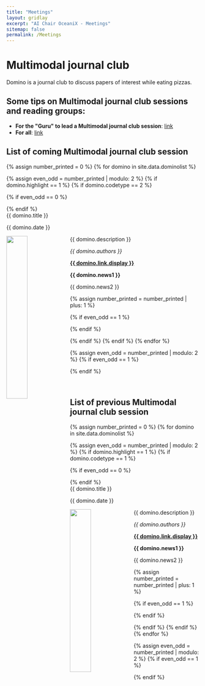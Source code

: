 ```yaml
---
title: "Meetings"
layout: gridlay
excerpt: "AI Chair OceaniX - Meetings"
sitemap: false
permalink: /Meetings
---
```


# Multimodal journal club

Domino is a journal club to discuss papers of interest while eating pizzas.
<!--**Zoom conference for session on Nov. 25**: [link](https://zoom.us/j/94354512890?pwd=cHNCMlVISVRnZjFuN29TV2d2a1R3UT09)-->

## Some tips on Multimodal journal club sessions and reading groups: 
- **For the "Guru" to lead a Multimodal journal club session**: [link](http://muratbuffalo.blogspot.fr/2015/05/how-to-run-effective-paper-reading.html)
- **For all**: [link](http://muratbuffalo.blogspot.fr/2013/07/how-i-read-research-paper.html)

## List of coming Multimodal journal club session

{% assign number_printed = 0 %}
{% for domino in site.data.dominolist %}

{% assign even_odd = number_printed | modulo: 2 %}
{% if domino.highlight == 1 %}
{% if domino.codetype == 2 %}

{% if even_odd == 0 %}
<div class="row">
{% endif %}

<div class="col-sm-6 clearfix">
 <div class="well">
  <pubtit>{{ domino.title }}</pubtit>
  <p>{{ domino.date }} <br> </p>
  <img src="{{ site.url }}{{ site.baseurl }}/images/domino_pic/{{ domino.image }}" class="img-responsive" width="33%" style="float: left" />
  <p>{{ domino.description }}</p>
  <p><em>{{ domino.authors }}</em></p>
  <p><strong><a href="{{ domino.link.url }}">{{ domino.link.display }}</a></strong></p>
  <p class="text-danger"><strong> {{ domino.news1 }}</strong></p>
  <p> {{ domino.news2 }}</p>
 </div>
</div>

{% assign number_printed = number_printed | plus: 1 %}

{% if even_odd == 1 %}
</div>
{% endif %}

{% endif %}
{% endif %}
{% endfor %}

{% assign even_odd = number_printed | modulo: 2 %}
{% if even_odd == 1 %}
</div>
{% endif %}

<p> &nbsp; </p>


## List of previous Multimodal journal club session

{% assign number_printed = 0 %}
{% for domino in site.data.dominolist %}

{% assign even_odd = number_printed | modulo: 2 %}
{% if domino.highlight == 1 %}
{% if domino.codetype == 1 %}

{% if even_odd == 0 %}
<div class="row">
{% endif %}

<div class="col-sm-6 clearfix">
 <div class="well">
  <pubtit>{{ domino.title }}</pubtit>
  <p>{{ domino.date }} <br></p>
  <img src="{{ site.url }}{{ site.baseurl }}/images/domino_pic/{{ domino.image }}" class="img-responsive" width="33%" style="float: left" />
  <p>{{ domino.description }}</p>
  <p><em>{{ domino.authors }}</em></p>
  <p><strong><a href="{{ domino.link.url }}">{{ domino.link.display }}</a></strong></p>
  <p class="text-danger"><strong> {{ domino.news1 }}</strong></p>
  <p> {{ domino.news2 }}</p>
 </div>
</div>

{% assign number_printed = number_printed | plus: 1 %}

{% if even_odd == 1 %}
</div>
{% endif %}

{% endif %}
{% endif %}
{% endfor %}

{% assign even_odd = number_printed | modulo: 2 %}
{% if even_odd == 1 %}
</div>
{% endif %}


